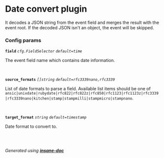 # Date convert plugin
It decodes a JSON string from the event field and merges the result with the event root.
If the decoded JSON isn't an object, the event will be skipped.

### Config params
**`field`** *`cfg.FieldSelector`* *`default=time`* 

The event field name which contains date information.

<br>

**`source_formats`** *`[]string`* *`default=rfc3339nano,rfc3339`* 

List of date formats to parse a field. Available list items should be one of `ansic|unixdate|rubydate|rfc822|rfc822z|rfc850|rfc1123|rfc1123z|rfc3339|rfc3339nano|kitchen|stamp|stampmilli|stampmicro|stampnano`.

<br>

**`target_format`** *`string`* *`default=timestamp`* 

Date format to convert to.

<br>


<br>*Generated using [__insane-doc__](https://github.com/vitkovskii/insane-doc)*